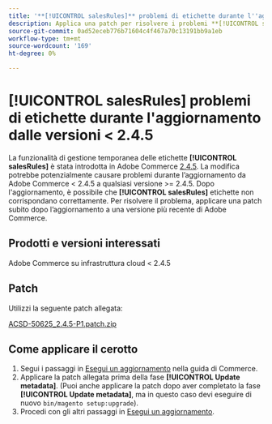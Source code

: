 ```yaml
---
title: '**[!UICONTROL salesRules]** problemi di etichette durante l''aggiornamento dalle versioni < 2.4.5'
description: Applica una patch per risolvere i problemi **[!UICONTROL salesRules]** durante l'aggiornamento da Adobe Commerce versioni < 2.4.5.
source-git-commit: 0ad52eceb776b71604c4f467a70c13191bb9a1eb
workflow-type: tm+mt
source-wordcount: '169'
ht-degree: 0%

---
```


# **[!UICONTROL salesRules]** problemi di etichette durante l&#39;aggiornamento dalle versioni &lt; 2.4.5

La funzionalità di gestione temporanea delle etichette **[!UICONTROL salesRules]** è stata introdotta in Adobe Commerce [2.4.5](/docs/commerce-operations/release/notes/adobe-commerce/2-4-5.html). La modifica potrebbe potenzialmente causare problemi durante l’aggiornamento da Adobe Commerce &lt; 2.4.5 a qualsiasi versione >= 2.4.5. Dopo l&#39;aggiornamento, è possibile che **[!UICONTROL salesRules]** etichette non corrispondano correttamente. Per risolvere il problema, applicare una patch subito dopo l’aggiornamento a una versione più recente di Adobe Commerce.

## Prodotti e versioni interessati

Adobe Commerce su infrastruttura cloud &lt; 2.4.5

## Patch

Utilizzi la seguente patch allegata:

[ACSD-50625_2.4.5-P1.patch.zip](assets/ACSD-50625_2.4.5-p1.patch.zip)

## Come applicare il cerotto

1. Segui i passaggi in [Esegui un aggiornamento](https://experienceleague.adobe.com/docs/commerce-operations/upgrade-guide/implementation/perform-upgrade.html) nella guida di Commerce.
1. Applicare la patch allegata prima della fase **[!UICONTROL Update metadata]**.
(Puoi anche applicare la patch dopo aver completato la fase **[!UICONTROL Update metadata]**, ma in questo caso devi eseguire di nuovo `bin/magento setup:upgrade`).
1. Procedi con gli altri passaggi in [Esegui un aggiornamento](https://experienceleague.adobe.com/docs/commerce-operations/upgrade-guide/implementation/perform-upgrade.html).
